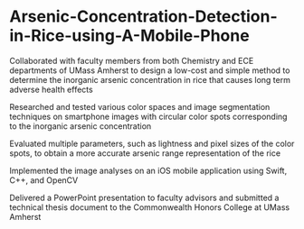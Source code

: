 # Arsenic-Concentration-Detection-in-Rice-using-A-Mobile-Phone

Collaborated with faculty members from both Chemistry and ECE departments of UMass Amherst to design a low-cost
and simple method to determine the inorganic arsenic concentration in rice that causes long term adverse health effects

Researched and tested various color spaces and image segmentation techniques on smartphone images with circular
color spots corresponding to the inorganic arsenic concentration

Evaluated multiple parameters, such as lightness and pixel sizes of the color spots, to obtain a more accurate arsenic
range representation of the rice

Implemented the image analyses on an iOS mobile application using Swift, C++, and OpenCV

Delivered a PowerPoint presentation to faculty advisors and submitted a technical thesis document to the
Commonwealth Honors College at UMass Amherst
